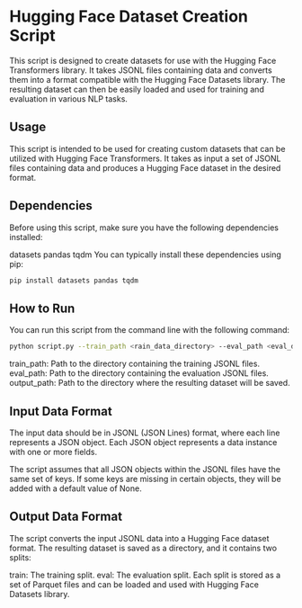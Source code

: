 # Hugging Face Dataset Creation Script
This script is designed to create datasets for use with the Hugging Face Transformers library. It takes JSONL files containing data and converts them into a format compatible with the Hugging Face Datasets library. The resulting dataset can then be easily loaded and used for training and evaluation in various NLP tasks.

## Usage
This script is intended to be used for creating custom datasets that can be utilized with Hugging Face Transformers. It takes as input a set of JSONL files containing data and produces a Hugging Face dataset in the desired format.

## Dependencies
Before using this script, make sure you have the following dependencies installed:

datasets
pandas
tqdm
You can typically install these dependencies using pip:

```bash
pip install datasets pandas tqdm
```

## How to Run
You can run this script from the command line with the following command:

```bash
python script.py --train_path <rain_data_directory> --eval_path <eval_data_directory> --output_path <output_dataset_directory>
```

train_path: Path to the directory containing the training JSONL files.
eval_path: Path to the directory containing the evaluation JSONL files.
output_path: Path to the directory where the resulting dataset will be saved.

## Input Data Format
The input data should be in JSONL (JSON Lines) format, where each line represents a JSON object. Each JSON object represents a data instance with one or more fields.

The script assumes that all JSON objects within the JSONL files have the same set of keys. If some keys are missing in certain objects, they will be added with a default value of None.

## Output Data Format
The script converts the input JSONL data into a Hugging Face dataset format. The resulting dataset is saved as a directory, and it contains two splits:

train: The training split.
eval: The evaluation split.
Each split is stored as a set of Parquet files and can be loaded and used with Hugging Face Datasets library.